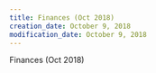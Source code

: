 ```yaml
---
title: Finances (Oct 2018)
creation_date: October 9, 2018
modification_date: October 9, 2018
---
```



Finances (Oct 2018)

